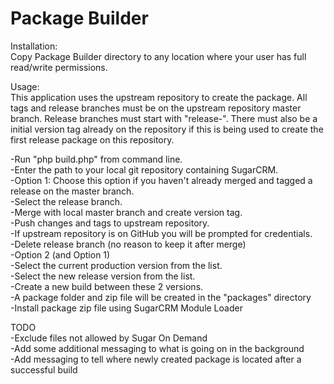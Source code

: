 Package Builder
==============

Installation:  
  Copy Package Builder directory to any location where your user has full read/write permissions.

Usage:  
  This application uses the upstream repository to create the package.  All tags and release branches 
  must be on the upstream repository master branch.  Release branches must start with "release-". 
  There must also be a initial version tag already on the repository if this is being used to create 
  the first release package on this repository.

  -Run "php build.php" from command line.  
  -Enter the path to your local git repository containing SugarCRM.  
  -Option 1: Choose this option if you haven't already merged and tagged a release on the master branch.  
    -Select the release branch.  
    -Merge with local master branch and create version tag.  
    -Push changes and tags to upstream repository.  
    -If upstream repository is on GitHub you will be prompted for credentials.  
    -Delete release branch (no reason to keep it after merge)  
  -Option 2 (and Option 1)  
    -Select the current production version from the list.  
    -Select the new release version from the list.  
    -Create a new build between these 2 versions.  
    -A package folder and zip file will be created in the "packages" directory  
  -Install package zip file using SugarCRM Module Loader  

TODO  
  -Exclude files not allowed by Sugar On Demand  
  -Add some additional messaging to what is going on in the background  
  -Add messaging to tell where newly created package is located after a successful build  
